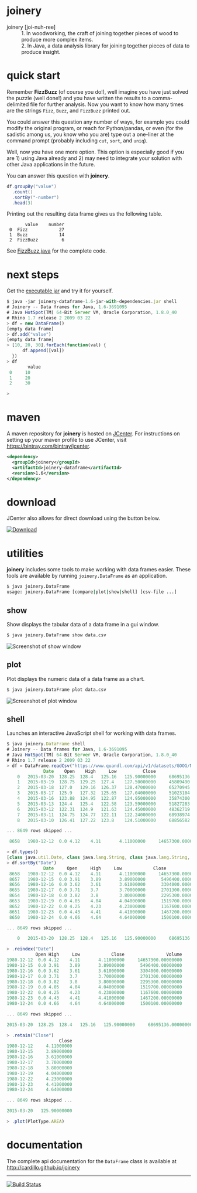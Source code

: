 joinery
==========

<dl>
  <dt>joinery [joi-nuh-ree]</dt>
  <dd>
    1. In woodworking, the craft of joining together
    pieces of wood to produce more complex items.
  </dd>
  <dd>
    2. In Java, a data analysis library for joining together
    pieces of data to produce insight.
  </dd>
</dl>

quick start
==========

Remember **FizzBuzz** (of course you do!), well imagine you have just
solved the puzzle (well done!) and you have written the results to
a comma-delimited file for further analysis.  Now you want to know
how many times are the strings `Fizz`, `Buzz`, and `FizzBuzz`
printed out.

You could answer this question any number of ways, for example you
could modify the original program, or reach for Python/pandas, or even
(for the sadistic among us, you know who you are) type out a one-liner
at the command prompt (probably including `cut`, `sort`, and `uniq`).

Well, now you have one more option.  This option is especially good
if you are 1) using Java already and 2) may need to integrate your
solution with other Java applications in the future.

You can answer this question with **joinery**.

```java
df.groupBy("value")
  .count()
  .sortBy("-number")
  .head(3)
```

Printing out the resulting data frame gives us the following table.

```
  	   value 	number
 0	Fizz    	    27
 1	Buzz    	    14
 2	FizzBuzz	     6
```

See [FizzBuzz.java](https://github.com/cardillo/joinery/blob/master/src/test/java/examples/FizzBuzz.java)
for the complete code.


next steps
==========

Get the [executable jar](https://bintray.com/artifact/download/cardillo/maven/joinery/joinery-dataframe/1.6/joinery-dataframe-1.6-jar-with-dependencies.jar)
and try it for yourself.

```javascript
$ java -jar joinery-dataframe-1.6-jar-with-dependencies.jar shell
# Joinery -- Data frames for Java, 1.6-3691095
# Java HotSpot(TM) 64-Bit Server VM, Oracle Corporation, 1.8.0_40
# Rhino 1.7 release 2 2009 03 22
> df = new DataFrame()
[empty data frame]
> df.add("value")
[empty data frame]
> [10, 20, 30].forEach(function(val) {
      df.append([val])
  })
> df
        value
 0	   10
 1	   20
 2	   30

>
```


maven
==========

A maven repository for **joinery** is hosted on
[JCenter](http://jcenter.bintray.com/).  For
instructions on setting up your maven profile to
use JCenter, visit https://bintray.com/bintray/jcenter.

```xml
<dependency>
  <groupId>joinery</groupId>
  <artifactId>joinery-dataframe</artifactId>
  <version>1.6</version>
</dependency>
```


download
==========

JCenter also allows for direct download using the button below.

[![Download](https://api.bintray.com/packages/cardillo/maven/joinery/images/download.svg)](https://bintray.com/cardillo/maven/joinery/_latestVersion)

utilities
==========

**joinery** includes some tools to make working with data frames easier.
These tools are available by running `joinery.DataFrame` as an application.

```bash
$ java joinery.DataFrame
usage: joinery.DataFrame [compare|plot|show|shell] [csv-file ...]
```

show
----------
Show displays the tabular data of a data frame in a gui window.

```bash
$ java joinery.DataFrame show data.csv
```

![Screenshot of show window](https://raw.githubusercontent.com/cardillo/joinery/master/src/main/resources/templates/assets/images/joinery-show.png)

plot
----------
Plot displays the numeric data of a data frame as a chart.

```bash
$ java joinery.DataFrame plot data.csv
```

![Screenshot of plot window](https://raw.githubusercontent.com/cardillo/joinery/master/src/main/resources/templates/assets/images/joinery-plot.png)

shell
----------
Launches an interactive JavaScript shell for working with data frames.

```javascript
$ java joinery.DataFrame shell
# Joinery -- Data frames for Java, 1.6-3691095
# Java HotSpot(TM) 64-Bit Server VM, Oracle Corporation, 1.8.0_40
# Rhino 1.7 release 2 2009 03 22
> df = DataFrame.readCsv("https://www.quandl.com/api/v1/datasets/GOOG/NASDAQ_AAPL.csv")
              Date	  Open	  High	   Low	        Close	             Volume
    0	2015-03-20	128.25	128.4	125.16	 125.90000000	  68695136.00000000
    1	2015-03-19	128.75	129.25	127.4	 127.50000000	  45809490.00000000
    2	2015-03-18	127.0	129.16	126.37	 128.47000000	  65270945.00000000
    3	2015-03-17	125.9	127.32	125.65	 127.04000000	  51023104.00000000
    4	2015-03-16	123.88	124.95	122.87	 124.95000000	  35874300.00000000
    5	2015-03-13	124.4	125.4	122.58	 123.59000000	  51827283.00000000
    6	2015-03-12	122.31	124.9	121.63	 124.45000000	  48362719.00000000
    7	2015-03-11	124.75	124.77	122.11	 122.24000000	  68938974.00000000
    8	2015-03-10	126.41	127.22	123.8	 124.51000000	  68856582.00000000

... 8649 rows skipped ...

 8658	1980-12-12	0.0	4.12	4.11	   4.11000000	  14657300.00000000

> df.types()
[class java.util.Date, class java.lang.String, class java.lang.String, class java.lang.String, class java.lang.Double, class java.lang.Double]
> df.sortBy("Date")
              Date     Open     High     Low            Close                Volume
 8658	1980-12-12	0.0	4.12	4.11	   4.11000000	  14657300.00000000
 8657	1980-12-15	0.0	3.91	3.89	   3.89000000	   5496400.00000000
 8656	1980-12-16	0.0	3.62	3.61	   3.61000000	   3304000.00000000
 8655	1980-12-17	0.0	3.71	3.7 	   3.70000000	   2701300.00000000
 8654	1980-12-18	0.0	3.82	3.8 	   3.80000000	   2295300.00000000
 8653	1980-12-19	0.0	4.05	4.04	   4.04000000	   1519700.00000000
 8652	1980-12-22	0.0	4.25	4.23	   4.23000000	   1167600.00000000
 8651	1980-12-23	0.0	4.43	4.41	   4.41000000	   1467200.00000000
 8650	1980-12-24	0.0	4.66	4.64	   4.64000000	   1500100.00000000

... 8649 rows skipped ...

    0	2015-03-20	128.25	128.4	125.16	 125.90000000	  68695136.00000000

> .reindex("Date")
	       Open	High	 Low	        Close	             Volume
1980-12-12	0.0	4.12	4.11	   4.11000000	  14657300.00000000
1980-12-15	0.0	3.91	3.89	   3.89000000	   5496400.00000000
1980-12-16	0.0	3.62	3.61	   3.61000000	   3304000.00000000
1980-12-17	0.0	3.71	3.7 	   3.70000000	   2701300.00000000
1980-12-18	0.0	3.82	3.8 	   3.80000000	   2295300.00000000
1980-12-19	0.0	4.05	4.04	   4.04000000	   1519700.00000000
1980-12-22	0.0	4.25	4.23	   4.23000000	   1167600.00000000
1980-12-23	0.0	4.43	4.41	   4.41000000	   1467200.00000000
1980-12-24	0.0	4.66	4.64	   4.64000000	   1500100.00000000

... 8649 rows skipped ...

2015-03-20	128.25	128.4	125.16	 125.90000000	  68695136.00000000

> .retain("Close")
	                Close
1980-12-12	   4.11000000
1980-12-15	   3.89000000
1980-12-16	   3.61000000
1980-12-17	   3.70000000
1980-12-18	   3.80000000
1980-12-19	   4.04000000
1980-12-22	   4.23000000
1980-12-23	   4.41000000
1980-12-24	   4.64000000

... 8649 rows skipped ...

2015-03-20	 125.90000000

> .plot(PlotType.AREA)
```

documentation
==========

The complete api documentation for the `DataFrame` class is available
at http://cardillo.github.io/joinery

----------

[![Build Status](https://travis-ci.org/cardillo/joinery.svg?branch=master)](https://travis-ci.org/cardillo/joinery)
